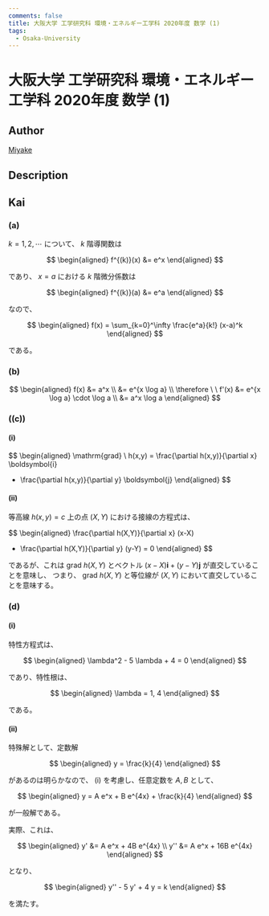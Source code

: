 ```yaml
---
comments: false
title: 大阪大学 工学研究科 環境・エネルギー工学科 2020年度 数学 (1)
tags:
  - Osaka-University
---
```

# 大阪大学 工学研究科 環境・エネルギー工学科 2020年度 数学 (1)

## **Author**
[Miyake](https://miyake.github.io/exams/index.html)

## **Description**

## **Kai**
### (a)
$k=1,2,\cdots$ について、 $k$ 階導関数は

$$
\begin{aligned}
f^{(k)}(x) &= e^x
\end{aligned}
$$

であり、 $x=a$ における $k$ 階微分係数は

$$
\begin{aligned}
f^{(k)}(a) &= e^a
\end{aligned}
$$

なので、

$$
\begin{aligned}
f(x) = \sum_{k=0}^\infty \frac{e^a}{k!} (x-a)^k
\end{aligned}
$$

である。

### (b)

$$
\begin{aligned}
f(x)
&= a^x
\\
&= e^{x \log a}
\\
\therefore \ \ 
f'(x)
&= e^{x \log a} \cdot \log a
\\
&= a^x \log a
\end{aligned}
$$

### (\(c\))
#### (i)

$$
\begin{aligned}
\mathrm{grad} \ h(x,y)
= \frac{\partial h(x,y)}{\partial x} \boldsymbol{i}
+ \frac{\partial h(x,y)}{\partial y} \boldsymbol{j}
\end{aligned}
$$

#### (ii)
等高線 $h(x,y)=c$ 上の点 $(X,Y)$ における接線の方程式は、

$$
\begin{aligned}
\frac{\partial h(X,Y)}{\partial x} (x-X)
+ \frac{\partial h(X,Y)}{\partial y} (y-Y)
= 0
\end{aligned}
$$

であるが、これは $\mathrm{grad} \ h(X,Y)$ とベクトル
$(x-X) \boldsymbol{i} + (y-Y) \boldsymbol{j}$
が直交していることを意味し、
つまり、 $\mathrm{grad} \ h(X,Y)$ と等位線が $(X,Y)$ において直交していることを意味する。

### (d)
#### (i)
特性方程式は、

$$
\begin{aligned}
\lambda^2 - 5 \lambda + 4 = 0
\end{aligned}
$$

であり、特性根は、

$$
\begin{aligned}
\lambda = 1, 4
\end{aligned}
$$

である。

#### (ii)
特殊解として、定数解

$$
\begin{aligned}
y = \frac{k}{4}
\end{aligned}
$$

があるのは明らかなので、
(i) を考慮し、任意定数を $A, B$ として、

$$
\begin{aligned}
y = A e^x + B e^{4x} + \frac{k}{4}
\end{aligned}
$$

が一般解である。

実際、これは、

$$
\begin{aligned}
y'  &= A e^x + 4B e^{4x}
\\
y'' &= A e^x + 16B e^{4x}
\end{aligned}
$$

となり、

$$
\begin{aligned}
y'' - 5 y' + 4 y = k
\end{aligned}
$$

を満たす。